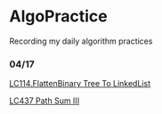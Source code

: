 # AlgoPractice
Recording my daily algorithm practices 

### 04/17
[LC114.FlattenBinary Tree To LinkedList](https://github.com/Chloejia123/AlgoPractice/blob/master/src/main/java/LC114FlattenBinaryTreeToLinkedList.java)

[LC437 Path Sum III](https://github.com/Chloejia123/AlgoPractice/blob/master/src/main/java/LC437PathSumIII.java)
